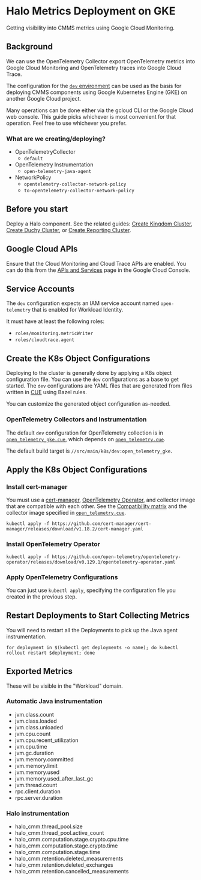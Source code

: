 # Halo Metrics Deployment on GKE

Getting visibility into CMMS metrics using Google Cloud Monitoring.

## Background

We can use the OpenTelemetry Collector export OpenTelemetry metrics into Google
Cloud Monitoring and OpenTelemetry traces into Google Cloud Trace.

The configuration for the [`dev` environment](../../src/main/k8s/dev) can be
used as the basis for deploying CMMS components using Google Kubernetes Engine
(GKE) on another Google Cloud project.

Many operations can be done either via the gcloud CLI or the Google Cloud web
console. This guide picks whichever is most convenient for that operation. Feel
free to use whichever you prefer.

### What are we creating/deploying?

*   OpenTelemetryCollector
    *   `default`
*   OpenTelemetry Instrumentation
    *   `open-telemetry-java-agent`
*   NetworkPolicy
    *   `opentelemetry-collector-network-policy`
    *   `to-opentelemetry-collector-network-policy`

## Before you start

Deploy a Halo component. See the related guides:
[Create Kingdom Cluster](kingdom-deployment.md),
[Create Duchy Cluster](duchy-deployment.md), or
[Create Reporting Cluster](reporting-server-v2-deployment.md).

## Google Cloud APIs

Ensure that the Cloud Monitoring and Cloud Trace APIs are enabled. You can do
this from the [APIs and Services](https://console.cloud.google.com/apis) page in
the Google Cloud Console.

## Service Accounts

The `dev` configuration expects an IAM service account named `open-telemetry`
that is enabled for Workload Identity.

It must have at least the following roles:

*   `roles/monitoring.metricWriter`
*   `roles/cloudtrace.agent`

## Create the K8s Object Configurations

Deploying to the cluster is generally done by applying a K8s object
configuration file. You can use the `dev` configurations as a base to get
started. The `dev` configurations are YAML files that are generated from files
written in [CUE](https://cuelang.org/) using Bazel rules.

You can customize the generated object configuration as-needed.

### OpenTelemetry Collectors and Instrumentation

The default `dev` configuration for OpenTelemetry collection is in
[`open_telemetry_gke.cue`](../../src/main/k8s/dev/open_telemetry_gke.cue), which
depends on [`open_telemetry.cue`](../../src/main/k8s/open_telemetry.cue).

The default build target is `//src/main/k8s/dev:open_telemetry_gke`.

## Apply the K8s Object Configurations

### Install cert-manager

You must use a [cert-manager](https://github.com/cert-manager/cert-manager/),
[OpenTelemetry Operator](https://github.com/open-telemetry/opentelemetry-operator/),
and collector image that are compatible with each other. See the
[Compatibility matrix](https://github.com/open-telemetry/opentelemetry-operator#compatibility-matrix)
and the collector image specified in
[`open_telemetry.cue`](../../src/main/k8s/open_telemetry.cue).

```shell
kubectl apply -f https://github.com/cert-manager/cert-manager/releases/download/v1.18.2/cert-manager.yaml
```

### Install OpenTelemetry Operator

```shell
kubectl apply -f https://github.com/open-telemetry/opentelemetry-operator/releases/download/v0.129.1/opentelemetry-operator.yaml
```

### Apply OpenTelemetry Configurations

You can just use `kubectl apply`, specifying the configuration file you created
in the previous step.

## Restart Deployments to Start Collecting Metrics

You will need to restart all the Deployments to pick up the Java agent
instrumentation.

```shell
for deployment in $(kubectl get deployments -o name); do kubectl rollout restart $deployment; done
```

## Exported Metrics

These will be visible in the "Workload" domain.

### Automatic Java instrumentation

*   jvm.class.count
*   jvm.class.loaded
*   jvm.class.unloaded
*   jvm.cpu.count
*   jvm.cpu.recent_utilization
*   jvm.cpu.time
*   jvm.gc.duration
*   jvm.memory.committed
*   jvm.memory.limit
*   jvm.memory.used
*   jvm.memory.used_after_last_gc
*   jvm.thread.count
*   rpc.client.duration
*   rpc.server.duration

### Halo instrumentation

*   halo_cmm.thread_pool.size
*   halo_cmm.thread_pool.active_count
*   halo_cmm.computation.stage.crypto.cpu.time
*   halo_cmm.computation.stage.crypto.time
*   halo_cmm.computation.stage.time
*   halo_cmm.retention.deleted_measurements
*   halo_cmm.retention.deleted_exchanges
*   halo_cmm.retention.cancelled_measurements
